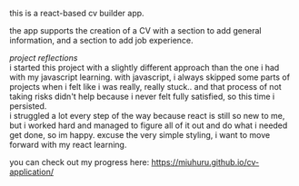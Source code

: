 this is a react-based cv builder app.

the app supports the creation of a CV with a section to add general information, and a section to add job experience. 

*project reflections* <br>
i started this project with a slightly different approach than the one i had with my javascript learning. with javascript, i always skipped some parts of projects when i felt like i was really, really stuck.. and that process of not taking risks didn't help because i never felt fully satisfied, so this time i persisted. <br>
i struggled a lot every step of the way because react is still so new to me, but i worked hard and managed to figure all of it out and do what i needed get done, so im happy.
excuse the very simple styling, i want to move forward with my react learning.

you can check out my progress here: https://miuhuru.github.io/cv-application/ <br>
